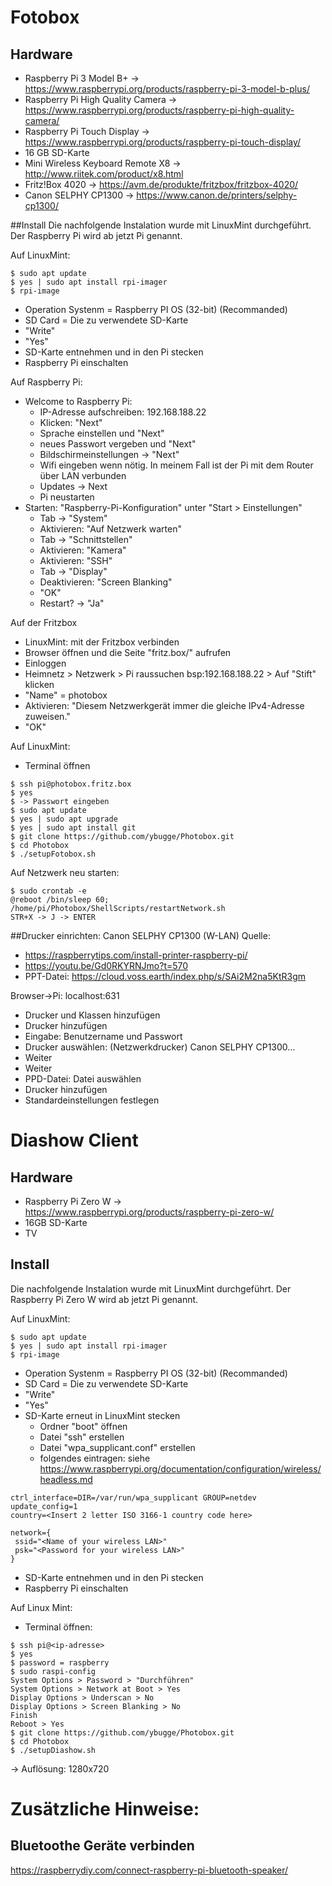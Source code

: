 # Fotobox

## Hardware
- Raspberry Pi 3 Model B+ -> https://www.raspberrypi.org/products/raspberry-pi-3-model-b-plus/
- Raspberry Pi High Quality Camera -> https://www.raspberrypi.org/products/raspberry-pi-high-quality-camera/
- Raspberry Pi Touch Display -> https://www.raspberrypi.org/products/raspberry-pi-touch-display/
- 16 GB SD-Karte
- Mini Wireless Keyboard Remote X8 -> http://www.riitek.com/product/x8.html
- Fritz!Box 4020 -> https://avm.de/produkte/fritzbox/fritzbox-4020/
- Canon SELPHY CP1300 -> https://www.canon.de/printers/selphy-cp1300/


##Install
Die nachfolgende Instalation wurde mit LinuxMint durchgeführt.
Der Raspberry Pi wird ab jetzt Pi genannt. 

Auf LinuxMint:
````
$ sudo apt update
$ yes | sudo apt install rpi-imager
$ rpi-image
````
- Operation Systenm = Raspberry PI OS (32-bit) (Recommanded)
- SD Card = Die zu verwendete SD-Karte
- "Write"
- "Yes"
- SD-Karte entnehmen und in den Pi stecken
- Raspberry Pi einschalten

Auf Raspberry Pi:
- Welcome to Raspberry Pi:
  - IP-Adresse aufschreiben: 192.168.188.22
  - Klicken: "Next"
  - Sprache einstellen und "Next" 
  - neues Passwort vergeben und "Next"
  - Bildschirmeinstellungen -> "Next"
  - Wifi eingeben wenn nötig. In meinem Fall ist der Pi mit dem Router über LAN verbunden 
  - Updates -> Next 
  - Pi neustarten 
 - Starten: "Raspberry-Pi-Konfiguration" unter "Start > Einstellungen"
   - Tab -> "System"
   - Aktivieren: "Auf Netzwerk warten"
   - Tab -> "Schnittstellen"
   - Aktivieren: "Kamera"
   - Aktivieren: "SSH"
   - Tab -> "Display"
   - Deaktivieren: "Screen Blanking"
   - "OK"
   - Restart? -> "Ja"
  
Auf der Fritzbox
- LinuxMint: mit der Fritzbox verbinden
- Browser öffnen und die Seite "fritz.box/" aufrufen
- Einloggen
- Heimnetz > Netzwerk > Pi raussuchen bsp:192.168.188.22 > Auf "Stift" klicken
- "Name" = photobox
- Aktivieren: "Diesem Netzwerkgerät immer die gleiche IPv4-Adresse zuweisen."
- "OK"

Auf LinuxMint:
- Terminal öffnen 
````
$ ssh pi@photobox.fritz.box
$ yes
$ -> Passwort eingeben 
$ sudo apt update
$ yes | sudo apt upgrade 
$ yes | sudo apt install git
$ git clone https://github.com/ybugge/Photobox.git
$ cd Photobox
$ ./setupFotobox.sh
````

Auf Netzwerk neu starten:
````
$ sudo crontab -e
@reboot /bin/sleep 60; /home/pi/Photobox/ShellScripts/restartNetwork.sh
STR+X -> J -> ENTER 
````

##Drucker einrichten: Canon SELPHY CP1300 (W-LAN)
Quelle: 
- https://raspberrytips.com/install-printer-raspberry-pi/
- https://youtu.be/Gd0RKYRNJmo?t=570
- PPT-Datei: https://cloud.voss.earth/index.php/s/SAi2M2na5KtR3gm

Browser->Pi: localhost:631

- Drucker und Klassen hinzufügen
- Drucker hinzufügen
- Eingabe: Benutzername und Passwort
- Drucker auswählen: (Netzwerkdrucker) Canon SELPHY CP1300...  
- Weiter
- Weiter
- PPD-Datei: Datei auswählen 
- Drucker hinzufügen
- Standardeinstellungen festlegen  


# Diashow Client

## Hardware
- Raspberry Pi Zero W -> https://www.raspberrypi.org/products/raspberry-pi-zero-w/
- 16GB SD-Karte
- TV

## Install
Die nachfolgende Instalation wurde mit LinuxMint durchgeführt.
Der Raspberry Pi Zero W wird ab jetzt Pi genannt. 

Auf LinuxMint:
````
$ sudo apt update
$ yes | sudo apt install rpi-imager
$ rpi-image
````
- Operation Systenm = Raspberry PI OS (32-bit) (Recommanded)
- SD Card = Die zu verwendete SD-Karte
- "Write"
- "Yes"
- SD-Karte erneut in LinuxMint stecken
  - Ordner "boot" öffnen 
  - Datei "ssh" erstellen
  - Datei "wpa_supplicant.conf" erstellen 
  - folgendes eintragen: siehe https://www.raspberrypi.org/documentation/configuration/wireless/headless.md
```
ctrl_interface=DIR=/var/run/wpa_supplicant GROUP=netdev
update_config=1
country=<Insert 2 letter ISO 3166-1 country code here>

network={
 ssid="<Name of your wireless LAN>"
 psk="<Password for your wireless LAN>"
}
```
- SD-Karte entnehmen und in den Pi stecken
- Raspberry Pi einschalten

Auf Linux Mint:
- Terminal öffnen:
````
$ ssh pi@<ip-adresse>
$ yes
$ password = raspberry
$ sudo raspi-config
System Options > Password > "Durchführen"
System Options > Network at Boot > Yes
Display Options > Underscan > No 
Display Options > Screen Blanking > No
Finish
Reboot > Yes
$ git clone https://github.com/ybugge/Photobox.git
$ cd Photobox
$ ./setupDiashow.sh
````

-> Auflösung: 1280x720
# Zusätzliche Hinweise:

## Bluetoothe Geräte verbinden
https://raspberrydiy.com/connect-raspberry-pi-bluetooth-speaker/